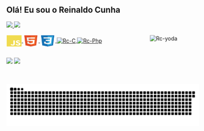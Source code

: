 ## Olá! Eu sou o Reinaldo Cunha 
 <div>
  <a href="https://github.com/ReinaldoJrCunha">
  <img height="180em" src="https://github-readme-stats.vercel.app/api?username=ReinaldoJrCunha&show_icons=true&theme=dark&include_all_commits=true&count_private=true"/>
  <img height="180em" src="https://github-readme-stats.vercel.app/api/top-langs/?username=ReinaldoJrCunha&layout=compact&langs_count=7&theme=dark"/>
</div>
<div style="display: inline_block"><br>
  <img align="center" alt="Rc-Js" height="30" width="40" src="https://raw.githubusercontent.com/devicons/devicon/master/icons/javascript/javascript-plain.svg">
  <img align="center" alt="Rc-HTML" height="30" width="40" src="https://raw.githubusercontent.com/devicons/devicon/master/icons/html5/html5-original.svg">
  <img align="center" alt="Rc-CSS" height="30" width="40" src="https://raw.githubusercontent.com/devicons/devicon/master/icons/css3/css3-original.svg">
  <img align="center" alt="Rc-C" height="30" width="40" src="https://cdn.jsdelivr.net/gh/devicons/devicon/icons/c/c-original.svg">
  <img align="center" alt="Rc-Php" height="30" width="40" src="https://cdn.jsdelivr.net/gh/devicons/devicon/icons/php/php-plain.svg">
  <img align="right" alt="Rc-yoda" height="128" width="128" src="https://scontent.xx.fbcdn.net/v/t1.15752-9/p206x206/228640752_263907822233170_6284320243000388715_n.png?_nc_cat=105&ccb=1-5&_nc_sid=aee45a&_nc_eui2=AeEtSMzx62SAzbODFY5UHgIrSjfhPy-SUOJKN-E_L5JQ4iyuB6BTpk1dpbIQfCw39QuKTOpF4SIGVMs_JMSriuQy&_nc_ohc=krrQPuMLhj4AX8ml-2r&_nc_ad=z-m&_nc_cid=0&_nc_ht=scontent.xx&oh=1bebd4e7ad2d92d01088146ba272db8a&oe=61424277">
  
</div>
  
  ##
 
<div> 
  
  <a href = "mailto:reinaldo.jrc@gmail.com"><img src="https://img.shields.io/badge/-Gmail-%23333?style=for-the-badge&logo=gmail&logoColor=white" target="_blank"></a>
  <a href="https://www.linkedin.com/in/reinaldo-cunha-084220167" target="_blank"><img src="https://img.shields.io/badge/-LinkedIn-%230077B5?style=for-the-badge&logo=linkedin&logoColor=white" target="_blank"></a> 
 
  ![Snake animation](https://github.com/ReinaldoJrCunha/ReinaldoJrCunha/blob/output/github-contribution-grid-snake.svg)
 
</div>
